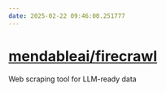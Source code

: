 ```yaml
---
date: 2025-02-22 09:46:00.251777
---
```


# [mendableai/firecrawl](https://github.com/mendableai/firecrawl)

Web scraping tool for LLM-ready data